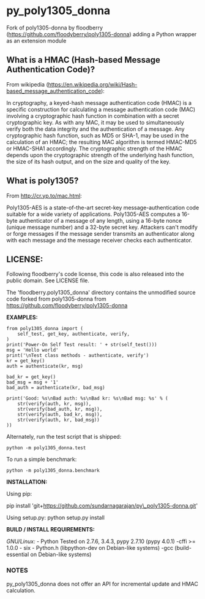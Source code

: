 py\_poly1305\_donna
===================

Fork of poly1305-donna by floodberry (<https://github.com/floodyberry/poly1305-donna>) adding a Python wrapper as an extension module

What is a HMAC (Hash-based Message Authentication Code)?
--------------------------------------------------------

From wikipedia (<https://en.wikipedia.org/wiki/Hash-based_message_authentication_code>):

In cryptography, a keyed-hash message authentication code (HMAC) is a specific construction for calculating a message authentication code (MAC) involving a cryptographic hash function in combination with a secret cryptographic key. As with any MAC, it may be used to simultaneously verify both the data integrity and the authentication of a message. Any cryptographic hash function, such as MD5 or SHA-1, may be used in the calculation of an HMAC; the resulting MAC algorithm is termed HMAC-MD5 or HMAC-SHA1 accordingly. The cryptographic strength of the HMAC depends upon the cryptographic strength of the underlying hash function, the size of its hash output, and on the size and quality of the key.

What is poly1305?
-----------------

From <http://cr.yp.to/mac.html>:

Poly1305-AES is a state-of-the-art secret-key message-authentication code suitable for a wide variety of applications. Poly1305-AES computes a 16-byte authenticator of a message of any length, using a 16-byte nonce (unique message number) and a 32-byte secret key. Attackers can't modify or forge messages if the message sender transmits an authenticator along with each message and the message receiver checks each authenticator.

LICENSE:
--------

Following floodberry's code license, this code is also released into the public domain. See LICENSE file.

The 'floodberry.poly1305\_donna' directory contains the unmodified source code forked from poly1305-donna from <https://github.com/floodyberry/poly1305-donna>

**EXAMPLES:**

~~~~ {.sourceCode .python}
from poly1305_donna import (
    self_test, get_key, authenticate, verify,
)
print('Power-On Self Test result: ' + str(self_test()))
msg = 'Hello world'
print('\nTest class methods - authenticate, verify')
kr = get_key()
auth = authenticate(kr, msg)

bad_kr = get_key()
bad_msg = msg + '1'
bad_auth = authenticate(kr, bad_msg)

print('Good: %s\nBad auth: %s\nBad kr: %s\nBad msg: %s' % (
    str(verify(auth, kr, msg)),
    str(verify(bad_auth, kr, msg)),
    str(verify(auth, bad_kr, msg)),
    str(verify(auth, kr, bad_msg))
))
~~~~

Alternately, run the test script that is shipped:

~~~~ {.sourceCode .python}
python -m poly1305_donna.test
~~~~

To run a simple benchmark:

~~~~ {.sourceCode .python}
python -m poly1305_donna.benchmark
~~~~

**INSTALLATION:**

Using pip:

pip install 'git+[<https://github.com/sundarnagarajan/py>\\\_poly1305-donna.git](https://github.com/sundarnagarajan/py\_poly1305-donna.git)'

Using setup.py: python setup.py install

**BUILD / INSTALL REQUIREMENTS:**

*GNU/Linux:* - Python Tested on 2.7.6, 3.4.3, pypy 2.7.10 (pypy 4.0.1) -cffi \>= 1.0.0 - six - Python.h (libpython-dev on Debian-like systems) -gcc (build-essential on Debian-like systems)

### NOTES

py\_poly1305\_donna does not offer an API for incremental update and HMAC calculation.
